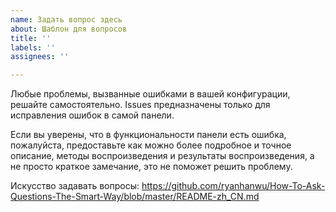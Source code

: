 ```yaml
---
name: Задать вопрос здесь
about: Шаблон для вопросов
title: ''
labels: ''
assignees: ''

---
```


Любые проблемы, вызванные ошибками в вашей конфигурации, решайте самостоятельно. Issues предназначены только для исправления ошибок в самой панели.

Если вы уверены, что в функциональности панели есть ошибка, пожалуйста, предоставьте как можно более подробное и точное описание, методы воспроизведения и результаты воспроизведения, а не просто краткое замечание, это не поможет решить проблему.

Искусство задавать вопросы: https://github.com/ryanhanwu/How-To-Ask-Questions-The-Smart-Way/blob/master/README-zh_CN.md
